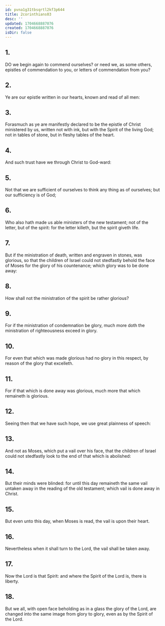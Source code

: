 ```yaml
---
id: pvna1g31tbsqrtl2kf3p644
title: 2corinthians03
desc: ''
updated: 1704668887076
created: 1704668887076
isDir: false
---
```

## 1.
DO we begin again to commend ourselves? or need we, as some others, epistles of commendation to you, or letters of commendation from you?
## 2.
Ye are our epistle written in our hearts, known and read of all men:
## 3.
Forasmuch as ye are manifestly declared to be the epistle of Christ ministered by us, written not with ink, but with the Spirit of the living God; not in tables of stone, but in fleshy tables of the heart.
## 4.
And such trust have we through Christ to God-ward:
## 5.
Not that we are sufficient of ourselves to think any thing as of ourselves; but our sufficiency is of God;
## 6.
Who also hath made us able ministers of the new testament; not of the letter, but of the spirit: for the letter killeth, but the spirit giveth life.
## 7.
But if the ministration of death, written and engraven in stones, was glorious, so that the children of Israel could not stedfastly behold the face of Moses for the glory of his countenance; which glory was to be done away:
## 8.
How shall not the ministration of the spirit be rather glorious?
## 9.
For if the ministration of condemnation be glory, much more doth the ministration of righteousness exceed in glory.
## 10.
For even that which was made glorious had no glory in this respect, by reason of the glory that excelleth.
## 11.
For if that which is done away was glorious, much more that which remaineth is glorious.
## 12.
Seeing then that we have such hope, we use great plainness of speech:
## 13.
And not as Moses, which put a vail over his face, that the children of Israel could not stedfastly look to the end of that which is abolished:
## 14.
But their minds were blinded: for until this day remaineth the same vail untaken away in the reading of the old testament; which vail is done away in Christ.
## 15.
But even unto this day, when Moses is read, the vail is upon their heart.
## 16.
Nevertheless when it shall turn to the Lord, the vail shall be taken away.
## 17.
Now the Lord is that Spirit: and where the Spirit of the Lord is, there is liberty.
## 18.
But we all, with open face beholding as in a glass the glory of the Lord, are changed into the same image from glory to glory, even as by the Spirit of the Lord.
